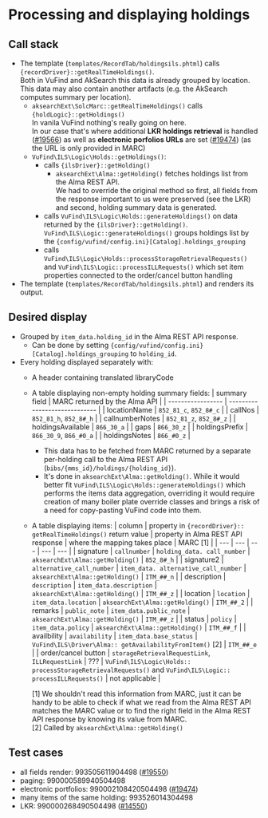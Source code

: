 # Processing and displaying holdings

## Call stack

* The template (`templates/RecordTab/holdingsils.phtml`) calls `{recordDriver}::getRealTimeHoldings()`.  
  Both in VuFind and AkSearch this data is already grouped by location.  
  This data may also contain another artifacts (e.g. the AkSearch computes summary per location).
  * `aksearchExt\SolcMarc::getRealTimeHoldings()` calls `{holdLogic}::getHoldings()`  
    In vanila VuFind nothing's really going on here.  
    In our case that's where additional **LKR holdings retrieval** is handled ([#19566](https://redmine.acdh.oeaw.ac.at/issues/19566))
    as well as **electronic porfolios URLs** are set ([#19474](https://redmine.acdh.oeaw.ac.at/issues/19474)) (as the URL is only provided in MARC)
  * `VuFind\ILS\Logic\Holds::getHoldings()`:
    * calls `{ilsDriver}::getHolding()`
        * `aksearchExt\Alma::getHolding()` fetches holdings list from the Alma REST API.  
          We had to override the original method so first, all fields from the response important to us were preserved (see the LKR)
          and second, holding summary data is generated.
    * calls `VuFind\ILS\Logic\Holds::generateHoldings()` on data returned by the `{ilsDriver}::getHolding()`.  
      `VuFind\ILS\Logic::generateHoldings()` groups holdings list by the `{config/vufind/config.ini}[Catalog].holdings_grouping`
    * calls `VuFind\ILS\Logic\Holds::processStorageRetrievalRequests()` and `VuFind\ILS\Logic::processILLRequests()`
      which set item properties connected to the order/cancel button handling
* The template (`templates/RecordTab/holdingsils.phtml`) and renders its output.

## Desired display

* Grouped by `item_data.holding_id` in the Alma REST API response.
  * Can be done by setting `{config/vufind/config.ini}[Catalog].holdings_grouping` to `holding_id`.
* Every holding displayed separately with:
  * A header containing translated libraryCode
  * A table displaying non-empty holding summary fields:
    | summary field     | MARC returned by the Alma API |
    | ----------------- | ----------------------------- |
    | locationName      | `852_81_c`, `852_8#_c`        |
    | callNos           | `852_81_h`, `852_8#_h`        |
    | callnumberNotes   | `852_81_z`, `852_8#_z`        |
    | holdingsAvailable | `866_30_a`                    |
    | gaps              | `866_30_z`                    |
    | holdingsPrefix    | `866_30_9`, `866_#0_a`        |
    | holdingsNotes     | `866_#0_z`                    |
    
    * This data has to be fetched from MARC returned by a separate per-holding call to the Alma REST API (`bibs/{mms_id}/holdings/{holding_id}`).
    * It's done in `aksearchExt\Alma::getHolding()`. While it would better fit `VuFind\ILS\Logic\Holds::generateHoldings()` which performs
      the items data aggregation, overriding it would require creation of many boiler plate override classes and brings a risk of a need 
      for copy-pasting VuFind code into them.
  * A table displaying items:
    | column | property in `{recordDriver}:: getRealTimeHoldings()` return value | property in Alma REST API response | where the mapping takes place | MARC [1] |
    | --- | --- | --- | --- | --- |
    | signature   | `callnumber`              | `holding_data. call_number`          | `aksearchExt\Alma::getHolding()` | `852_8#_h`     |
    | signature2  | `alternative_call_number` | `item_data. alternative_call_number` | `aksearchExt\Alma::getHolding()` | `ITM_##_n`     |
    | description | `description`             | `item_data.description`              | `aksearchExt\Alma::getHolding()` | `ITM_##_z`     |
    | location    | `location`                | `item_data.location`                 | `aksearchExt\Alma::getHolding()` | `ITM_##_2`     |
    | remarks     | `public_note`             | `item_data.public_note`              | `aksearchExt\Alma::getHolding()` | `ITM_##_z`     |
    | status      | `policy`                  | `item_data.policy`                   | `aksearchExt\Alma::getHolding()` | `ITM_##_f`     |
    | availbility | `availability`            | `item_data.base_status`              | `VuFind\ILS\Driver\Alma:: getAvailabilityFromItem()` [2] | `ITM_##_e`     |
    | order/cancel button | `storageRetrievalRequestLink`, `ILLRequestLink` | ???    | `VuFind\ILS\Logic\Holds:: processStorageRetrievalRequests()` and `VuFind\ILS\Logic:: processILLRequests()` | not applicable |
  
    [1] We shouldn't read this information from MARC, just it can be handy to be able to check if what we read from the Alma REST API matches the MARC value
        or to find the right field in the Alma REST API response by knowing its value from MARC.  
    [2] Called by `aksearchExt\Alma::getHolding()`

## Test cases

* all fields render: 993505611904498 ([#19550](https://redmine.acdh.oeaw.ac.at/issues/14550#note-40))
* paging: 990000589940504498
* electronic portfolios: 990002108420504498 ([#19474](https://redmine.acdh.oeaw.ac.at/issues/19474))
* many items of the same holding: 993526014304498
* LKR: 990000268490504498 ([#14550](https://redmine.acdh.oeaw.ac.at/issues/14550))
